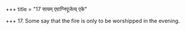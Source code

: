 +++
title = "17 सायम् एवाग्निपूजेत्य् एके"

+++
17. Some say that the fire is only to be worshipped in the evening.
